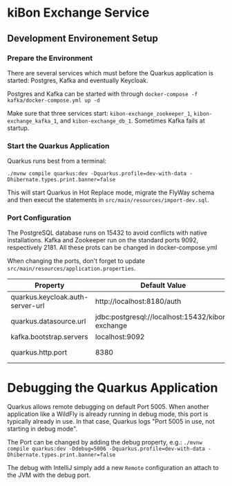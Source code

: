 # kiBon Exchange Service

## Development Environement Setup

### Prepare the Environment
There are several services which must before the Quarkus application is started:
Postgres, Kafka and eventually Keycloak.

Postgres and Kafka can be started with through
 `docker-compose -f kafka/docker-compose.yml up -d`

Make sure that three services start: `kibon-exchange_zookeeper_1`, `kibon-exchange_kafka_1`, and `kibon-exchange_db_1`. Sometimes Kafka fails at startup.

### Start the Quarkus Application
Quarkus runs best from a terminal:

`./mvnw compile quarkus:dev -Dquarkus.profile=dev-with-data -Dhibernate.types.print.banner=false`

This will start Quarkus in Hot Replace mode, migrate the FlyWay schema and then execut the statements in `src/main/resources/import-dev.sql`.

### Port Configuration
The PostgreSQL database runs on 15432 to avoid conflicts with native installations.
Kafka and Zookeeper run on the standard ports 9092, respectively 2181.
All these prots can be changed in docker-compose.yml

When changing the ports, don't forget to update `src/main/resources/application.properties`.

| Property | Default Value | Comment |
| --- | --- | --- |
| quarkus.keycloak.auth-server-url | http://localhost:8180/auth | Keycloak Server |
| quarkus.datasource.url | jdbc:postgresql://localhost:15432/kibon-exchange | Postgres Database |
| kafka.bootstrap.servers | localhost:9092 | Kafka Server |
| quarkus.http.port |8380| Application Port, e.g. http://localhost:8380/v1/verfuegungen |

# Debugging the Quarkus Application
Quarkus allows remote debugging on default Port 5005. When another application like a WildFly is already running in
debug mode, this port is typically already in use. In that case, Quarkus logs "Port 5005 in use, not starting in debug 
mode".

The Port can be changed by adding the debug property, e.g.:
`./mvnw compile quarkus:dev -Ddebug=5006 -Dquarkus.profile=dev-with-data -Dhibernate.types.print.banner=false`

The debug with IntelliJ simply add a new `Remote` configuration an attach to the JVM with the debug port.
